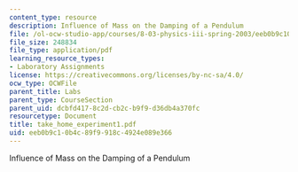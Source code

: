 ```yaml
---
content_type: resource
description: Influence of Mass on the Damping of a Pendulum
file: /ol-ocw-studio-app/courses/8-03-physics-iii-spring-2003/eeb0b9c10b4c89f9918c4924e089e366_take_home_experiment1.pdf
file_size: 248834
file_type: application/pdf
learning_resource_types:
- Laboratory Assignments
license: https://creativecommons.org/licenses/by-nc-sa/4.0/
ocw_type: OCWFile
parent_title: Labs
parent_type: CourseSection
parent_uid: dcbfd417-8c2d-cb2c-b9f9-d36db4a370fc
resourcetype: Document
title: take_home_experiment1.pdf
uid: eeb0b9c1-0b4c-89f9-918c-4924e089e366
---
```

Influence of Mass on the Damping of a Pendulum